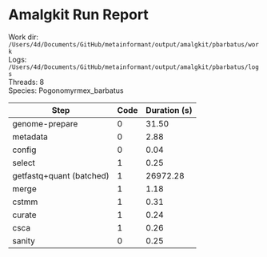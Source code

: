 # Amalgkit Run Report

Work dir: `/Users/4d/Documents/GitHub/metainformant/output/amalgkit/pbarbatus/work`  
Logs: `/Users/4d/Documents/GitHub/metainformant/output/amalgkit/pbarbatus/logs`  
Threads: 8  
Species: Pogonomyrmex_barbatus  

| Step | Code | Duration (s) |
|------|------|--------------|
| genome-prepare | 0 | 31.50 |
| metadata | 0 | 2.88 |
| config | 0 | 0.04 |
| select | 1 | 0.25 |
| getfastq+quant (batched) | 1 | 26972.28 |
| merge | 1 | 1.18 |
| cstmm | 1 | 0.31 |
| curate | 1 | 0.24 |
| csca | 1 | 0.26 |
| sanity | 0 | 0.25 |